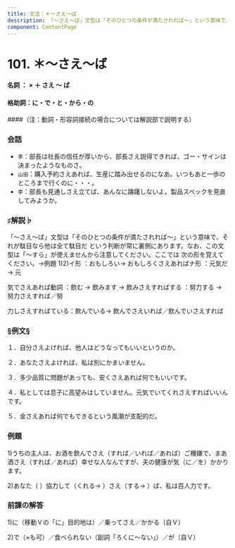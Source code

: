 ```yaml
---
title: 文法：＊～さえ～ば
description: 「～さえ～ば」文型は「そのひとつの条件が満たされれば～」という意味で、それが駄目なら他は全て駄目だ という判断が常に裏側にあります。なお、この文型は「～すら」が使えませんから注意してください。ここでは 次の形を覚えてください。→例題 1)2)イ形 ：おもしろい→ おもしろくさえあればナ形 ：元気だ → 元
component: ContentPage
---
```



# 101. ＊～さえ～ば
#### 名詞 ： × ＋ さえ ～ ば
#### 格助詞：に・で・と・から・の  
####（注：動詞・形容詞接続の場合については解説部で説明する）
### 会話
- `李`：部長は社長の信任が厚いから、部長さえ説得できれば、ゴー・サインは決まったようなものさ。
- `山田`：購入予約さえあれば、生産に踏み出せるのになあ。いつもあと一歩のところまで行くのに・・・。
- `李`：部長も見通しさえ立てば、あんなに躊躇しないよ。製品スペックを見直してみようか。
### ♯解説♭
「～さえ～ば」文型は「そのひとつの条件が満たされれば～」という意味で、それが駄目なら他は全て駄目だ という判断が常に裏側にあります。なお、この文型は「～すら」が使えませんから注意してください。ここでは 次の形を覚えてください。→例題 1)2)イ形 ：おもしろい→ おもしろくさえあればナ形 ：元気だ → 元

気でさえあれば動詞 ：飲む → 飲みます → 飲みさえすればする ：努力する → 努力さえすれば／努

力しさえすればている：飲んでいる→ 飲んでさえいれば／飲んでいさえすれば
### §例文§
１．自分さえよければ、他人はどうなってもいいというのか。

２．あなたさえよければ、私は別にかまいません。

３．多少品質に問題があっても、安くさえあれば何でもいいです。

４．私としては息子に高望みはしていません。元気でいてくれさえすればいいんです。

５．金さえあれば何でもできるという風潮が支配的だ。
### 例題
1)うちの主人は、お酒を飲んでさえ（すれば／いれば／あれば）ご機嫌で、まあ酒さえ（すれば／あれば）幸せな人なんですが、夫の健康が気（に／を）かかります。  

2)あなた（ ）協力して（くれる→ ）さえ（する→ ）ば、私は百人力です。
### 前課の解答
1)に（移動Ｖの「に」目的地は）／乗ってさえ／かかる（自Ｖ）

2)で（×も可）／食べられない（副詞「ろくに～ない」）／が（自Ｖ）
